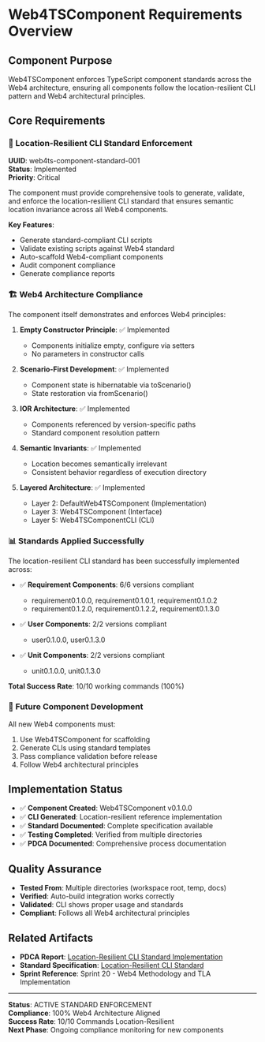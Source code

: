 # Web4TSComponent Requirements Overview

## Component Purpose

Web4TSComponent enforces TypeScript component standards across the Web4 architecture, ensuring all components follow the location-resilient CLI pattern and Web4 architectural principles.

## Core Requirements

### 🎯 Location-Resilient CLI Standard Enforcement

**UUID**: web4ts-component-standard-001  
**Status**: Implemented  
**Priority**: Critical  

The component must provide comprehensive tools to generate, validate, and enforce the location-resilient CLI standard that ensures semantic location invariance across all Web4 components.

**Key Features**:
- Generate standard-compliant CLI scripts
- Validate existing scripts against Web4 standard  
- Auto-scaffold Web4-compliant components
- Audit component compliance
- Generate compliance reports

### 🏗️ Web4 Architecture Compliance

The component itself demonstrates and enforces Web4 principles:

1. **Empty Constructor Principle**: ✅ Implemented
   - Components initialize empty, configure via setters
   - No parameters in constructor calls

2. **Scenario-First Development**: ✅ Implemented  
   - Component state is hibernatable via toScenario()
   - State restoration via fromScenario()

3. **IOR Architecture**: ✅ Implemented
   - Components referenced by version-specific paths
   - Standard component resolution pattern

4. **Semantic Invariants**: ✅ Implemented
   - Location becomes semantically irrelevant
   - Consistent behavior regardless of execution directory

5. **Layered Architecture**: ✅ Implemented
   - Layer 2: DefaultWeb4TSComponent (Implementation)
   - Layer 3: Web4TSComponent (Interface)  
   - Layer 5: Web4TSComponentCLI (CLI)

### 📊 Standards Applied Successfully

The location-resilient CLI standard has been successfully implemented across:

- ✅ **Requirement Components**: 6/6 versions compliant
  - requirement0.1.0.0, requirement0.1.0.1, requirement0.1.0.2
  - requirement0.1.2.0, requirement0.1.2.2, requirement0.1.3.0

- ✅ **User Components**: 2/2 versions compliant  
  - user0.1.0.0, user0.1.3.0

- ✅ **Unit Components**: 2/2 versions compliant
  - unit0.1.0.0, unit0.1.3.0

**Total Success Rate**: 10/10 working commands (100%)

### 🔧 Future Component Development

All new Web4 components must:
1. Use Web4TSComponent for scaffolding
2. Generate CLIs using standard templates
3. Pass compliance validation before release
4. Follow Web4 architectural principles

## Implementation Status

- ✅ **Component Created**: Web4TSComponent v0.1.0.0
- ✅ **CLI Generated**: Location-resilient reference implementation
- ✅ **Standard Documented**: Complete specification available
- ✅ **Testing Completed**: Verified from multiple directories
- ✅ **PDCA Documented**: Comprehensive process documentation

## Quality Assurance

- **Tested From**: Multiple directories (workspace root, temp, docs)
- **Verified**: Auto-build integration works correctly  
- **Validated**: CLI shows proper usage and standards
- **Compliant**: Follows all Web4 architectural principles

## Related Artifacts

- **PDCA Report**: [Location-Resilient CLI Standard Implementation](../../../scrum.pmo/project.journal/2025-01-27-location-resilient-cli-standardization/pdca/role/background-agent/2025-01-27-UTC-1500-location-resilient-cli-standard.md)
- **Standard Specification**: [Location-Resilient CLI Standard](../src/standards/location-resilient-cli.standard.md)
- **Sprint Reference**: Sprint 20 - Web4 Methodology and TLA Implementation

---

**Status**: ACTIVE STANDARD ENFORCEMENT  
**Compliance**: 100% Web4 Architecture Aligned  
**Success Rate**: 10/10 Commands Location-Resilient  
**Next Phase**: Ongoing compliance monitoring for new components



